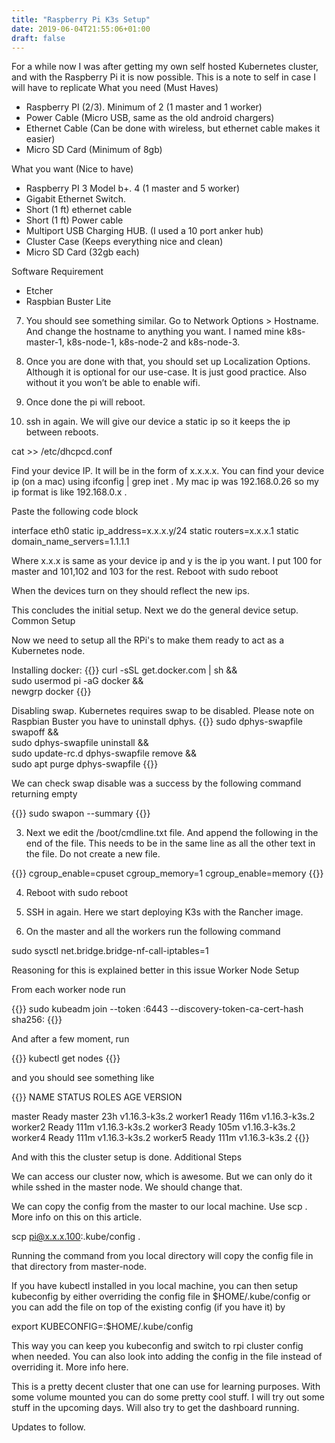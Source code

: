```yaml
---
title: "Raspberry Pi K3s Setup"
date: 2019-06-04T21:55:06+01:00
draft: false
---
```




For a while now I was after getting my own self hosted Kubernetes cluster, and with the Raspberry Pi it is now possible. This is a note to self in case I will have to replicate
What you need (Must Haves)

- Raspberry PI (2/3). Minimum of 2 (1 master and 1 worker)
- Power Cable (Micro USB, same as the old android chargers)
- Ethernet Cable (Can be done with wireless, but ethernet cable makes it easier)
- Micro SD Card (Minimum of 8gb)

What you want (Nice to have)

- Raspberry PI 3 Model b+. 4 (1 master and 5 worker)
- Gigabit Ethernet Switch.
- Short (1 ft) ethernet cable
- Short (1 ft) Power cable
- Multiport USB Charging HUB. (I used a 10 port anker hub)
- Cluster Case (Keeps everything nice and clean)
- Micro SD Card (32gb each)

Software Requirement

- Etcher
- Raspbian Buster Lite


7. You should see something similar. Go to Network Options > Hostname. And change the hostname to anything you want. I named mine k8s-master-1, k8s-node-1, k8s-node-2 and k8s-node-3.

8. Once you are done with that, you should set up Localization Options. Although it is optional for our use-case. It is just good practice. Also without it you won’t be able to enable wifi.

9. Once done the pi will reboot.

10. ssh in again. We will give our device a static ip so it keeps the ip between reboots.

cat >> /etc/dhcpcd.conf

Find your device IP. It will be in the form of x.x.x.x. You can find your device ip (on a mac) using ifconfig | grep inet . My mac ip was 192.168.0.26 so my ip format is like 192.168.0.x .

Paste the following code block

interface eth0
static ip_address=x.x.x.y/24
static routers=x.x.x.1
static domain_name_servers=1.1.1.1

Where x.x.x is same as your device ip and y is the ip you want. I put 100 for master and 101,102 and 103 for the rest. Reboot with sudo reboot

When the devices turn on they should reflect the new ips.

This concludes the initial setup. Next we do the general device setup.
Common Setup

Now we need to setup all the RPi's to make them ready to act as a Kubernetes node.

Installing docker:
{{<highlight shell>}}
curl -sSL get.docker.com | sh && \
sudo usermod pi -aG docker && \
newgrp docker
{{</highlight>}}

Disabling swap. Kubernetes requires swap to be disabled. Please note on Raspbian Buster you have to uninstall dphys.
{{<highlight bash>}}
sudo dphys-swapfile swapoff && \
sudo dphys-swapfile uninstall && \
sudo update-rc.d dphys-swapfile remove && \
sudo apt purge dphys-swapfile
{{</highlight>}}

We can check swap disable was a success by the following command returning empty

{{<highlight shell>}}
sudo swapon --summary
{{</highlight>}}

3. Next we edit the /boot/cmdline.txt file. And append the following in the end of the file. This needs to be in the same line as all the other text in the file. Do not create a new file.

{{<highlight shell>}}
cgroup_enable=cpuset cgroup_memory=1 cgroup_enable=memory
{{</highlight>}}

4. Reboot with sudo reboot

5. SSH in again. Here we start deploying K3s with the Rancher image.


8. On the master and all the workers run the following command

sudo sysctl net.bridge.bridge-nf-call-iptables=1

Reasoning for this is explained better in this issue
Worker Node Setup

From each worker node run

{{<highlight bash>}}
sudo kubeadm join --token <token> <master-node-ip>:6443 --discovery-token-ca-cert-hash sha256:<sha256>
{{</highlight>}}

And after a few moment, run

{{<highlight bash>}}
kubectl get nodes
{{</highlight>}}

and you should see something like

{{<highlight bash>}}
NAME      STATUS   ROLES    AGE    VERSION

master    Ready    master   23h    v1.16.3-k3s.2
worker1   Ready    <none>   116m   v1.16.3-k3s.2
worker2   Ready    <none>   111m   v1.16.3-k3s.2
worker3   Ready    <none>   105m   v1.16.3-k3s.2
worker4   Ready    <none>   111m   v1.16.3-k3s.2
worker5   Ready    <none>   111m   v1.16.3-k3s.2
{{</highlight>}}

And with this the cluster setup is done.
Additional Steps

We can access our cluster now, which is awesome. But we can only do it while sshed in the master node. We should change that.

We can copy the config from the master to our local machine. Use scp . More info on this on this article.

scp pi@x.x.x.100:.kube/config .

Running the command from you local directory will copy the config file in that directory from master-node.

If you have kubectl installed in you local machine, you can then setup kubeconfig by either overriding the config file in $HOME/.kube/config or you can add the file on top of the existing config (if you have it) by

export KUBECONFIG=<location to config from pi>:$HOME/.kube/config

This way you can keep you kubeconfig and switch to rpi cluster config when needed. You can also look into adding the config in the file instead of overriding it. More info here.

This is a pretty decent cluster that one can use for learning purposes. With some volume mounted you can do some pretty cool stuff. I will try out some stuff in the upcoming days. Will also try to get the dashboard running.

Updates to follow.
